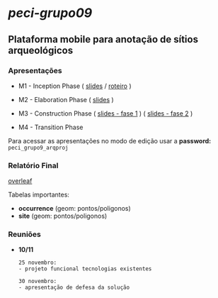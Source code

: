 # _peci-grupo09_
## Plataforma mobile para anotação de sítios arqueológicos
### Apresentações

- M1 - Inception Phase 
(
[slides](https://uapt33090-my.sharepoint.com/:p:/g/personal/negrigabriel_ua_pt/EQ1vLvF-vrpPpo2bnl-pvI0BjiYaFHcoQvqC7HFxgh2lWQ?e=qWfdiM) /
[roteiro](https://uapt33090-my.sharepoint.com/:w:/g/personal/negrigabriel_ua_pt/EcTO2eFk9D1Fo43qXribhD0BbMeYjr2Xo_bSWUsglA3oZA?e=apKosZ)
)

- M2 - Elaboration Phase 
(
[slides](https://1drv.ms/p/s!AqDbW6ufnZtDht13P4m2dIdHA-HitQ?e=ZtdEsw)
)

- M3 - Construction Phase
(
[slides - fase 1](https://uapt33090-my.sharepoint.com/:p:/g/personal/negrigabriel_ua_pt/EanOeTx9gUxCh1LWcUlLu6kBAXrF2YLZ2Y6eHTmlzXtPlw?e=UZt21P&nav=eyJzSWQiOjI1OCwiY0lkIjoyNjE1Mzk1MDYxfQ)
)
(
[slides - fase 2](https://www.canva.com/design/DAFeYRclDms/r66QAm0fZR4KpVTC9oTfCw/view?utm_content=DAFeYRclDms&utm_campaign=designshare&utm_medium=link&utm_source=publishsharelink)
)

- M4 -  Transition Phase

Para acessar as apresentações no modo de edição usar a **password:** `peci_grupo9_arqproj`

### Relatório Final
[overleaf](https://www.overleaf.com/1784455931dbnhsnqnrrwf)

Tabelas importantes: 
- **occurrence** (geom: pontos/poligonos)
- **site**       (geom: pontos/poligonos)

### Reuniões
- **10/11**
      
      25 novembro:
      - projeto funcional tecnologias existentes

      30 novembro:
      - apresentação de defesa da solução

